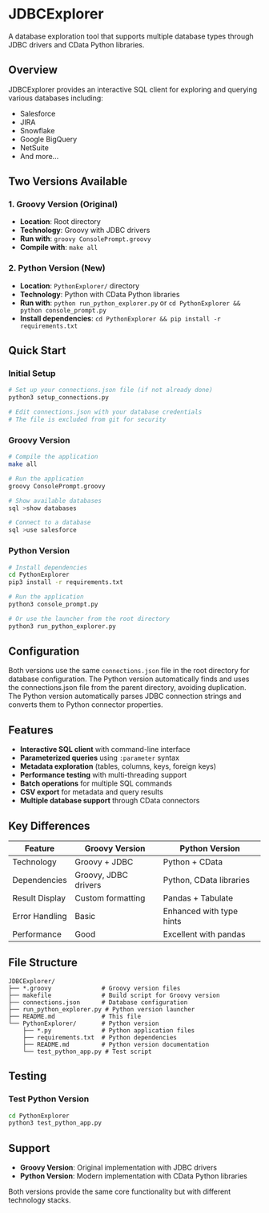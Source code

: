 # JDBCExplorer

A database exploration tool that supports multiple database types through JDBC drivers and CData Python libraries.

## Overview

JDBCExplorer provides an interactive SQL client for exploring and querying various databases including:
- Salesforce
- JIRA
- Snowflake
- Google BigQuery
- NetSuite
- And more...

## Two Versions Available

### 1. Groovy Version (Original)
- **Location**: Root directory
- **Technology**: Groovy with JDBC drivers
- **Run with**: `groovy ConsolePrompt.groovy`
- **Compile with**: `make all`

### 2. Python Version (New)
- **Location**: `PythonExplorer/` directory
- **Technology**: Python with CData Python libraries
- **Run with**: `python run_python_explorer.py` or `cd PythonExplorer && python console_prompt.py`
- **Install dependencies**: `cd PythonExplorer && pip install -r requirements.txt`

## Quick Start

### Initial Setup
```bash
# Set up your connections.json file (if not already done)
python3 setup_connections.py

# Edit connections.json with your database credentials
# The file is excluded from git for security
```

### Groovy Version
```bash
# Compile the application
make all

# Run the application
groovy ConsolePrompt.groovy

# Show available databases
sql >show databases

# Connect to a database
sql >use salesforce
```

### Python Version
```bash
# Install dependencies
cd PythonExplorer
pip3 install -r requirements.txt

# Run the application
python3 console_prompt.py

# Or use the launcher from the root directory
python3 run_python_explorer.py
```

## Configuration

Both versions use the same `connections.json` file in the root directory for database configuration. The Python version automatically finds and uses the connections.json file from the parent directory, avoiding duplication. The Python version automatically parses JDBC connection strings and converts them to Python connector properties.

## Features

- **Interactive SQL client** with command-line interface
- **Parameterized queries** using `:parameter` syntax
- **Metadata exploration** (tables, columns, keys, foreign keys)
- **Performance testing** with multi-threading support
- **Batch operations** for multiple SQL commands
- **CSV export** for metadata and query results
- **Multiple database support** through CData connectors

## Key Differences

| Feature | Groovy Version | Python Version |
|---------|----------------|----------------|
| Technology | Groovy + JDBC | Python + CData |
| Dependencies | Groovy, JDBC drivers | Python, CData libraries |
| Result Display | Custom formatting | Pandas + Tabulate |
| Error Handling | Basic | Enhanced with type hints |
| Performance | Good | Excellent with pandas |

## File Structure

```
JDBCExplorer/
├── *.groovy              # Groovy version files
├── makefile              # Build script for Groovy version
├── connections.json      # Database configuration
├── run_python_explorer.py # Python version launcher
├── README.md             # This file
└── PythonExplorer/       # Python version
    ├── *.py              # Python application files
    ├── requirements.txt  # Python dependencies
    ├── README.md         # Python version documentation
    └── test_python_app.py # Test script
```

## Testing

### Test Python Version
```bash
cd PythonExplorer
python3 test_python_app.py
```

## Support

- **Groovy Version**: Original implementation with JDBC drivers
- **Python Version**: Modern implementation with CData Python libraries

Both versions provide the same core functionality but with different technology stacks.
